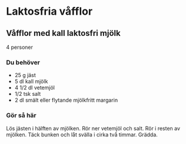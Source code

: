 # Laktosfria våfflor

## Våfflor med kall laktosfri mjölk

4 personer

### Du behöver

* 25 g jäst
* 5 dl kall mjölk
* 4 1/2 dl vetemjöl
* 1/2 tsk salt
* 2 dl smält eller flytande mjölkfritt margarin

### Gör så här

Lös jästen i hälften av mjölken. Rör ner vetemjöl och salt. Rör i resten av mjölken. Täck bunken och låt svälla i cirka två timmar. Grädda.
